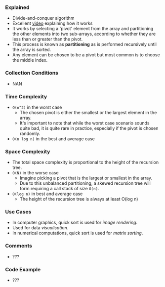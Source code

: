 ### Explained
- Divide-and-conquer algorithm
- Excellent [video](https://www.youtube.com/watch?v=pM-6r5xsNEY) explaining how it works
- It works by selecting a 'pivot' element from the array and partitioning the other elements into two sub-arrays, according to whether they are less than or greater than the pivot.
- This process is known as **partitioning** as is performed recursively until the array is sorted.
- Any element can be chosen to be a pivot but most common is to choose the middle index.

### Collection Conditions
- NAN

### Time Complexity
- `O(n^2)` in the worst case
	- The chosen pivot is either the smallest or the largest element in the array.
	- It's important to note that while the worst case scenario sounds quite bad, it is quite rare in practice, especially if the pivot is chosen randomly.
- `O(n log n)` in the best and average case

### Space Complexity
- The total space complexity is proportional to the height of the recursion tree.
- `O(N)` in the worse case
	- Imagine picking a pivot that is the largest or smallest in the array.
	- Due to this unbalanced partitioning, a skewed recursion tree will form requiring a call stack of size `O(n)`.
- `O(log n)` in best and average case
	- The height of the recursion tree is always at least O(log n)

### Use Cases
- In computer graphics, quick sort is used for *image rendering*.
- Used for data *visualisation*.
- In numerical computations, quick sort is used for *matrix sorting*.

### Comments
- ???

### Code Example
- ???